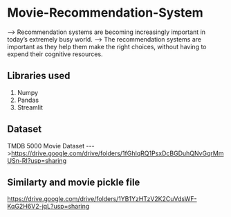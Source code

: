 # Movie-Recommendation-System

--> Recommendation systems are becoming increasingly important in today’s extremely busy world.
--> The recommendation systems are important as they help them make the right choices, without having to expend their cognitive resources.


## Libraries used
1. Numpy
2. Pandas
3. Streamlit

## Dataset
TMDB 5000 Movie Dataset --->https://drive.google.com/drive/folders/1fGhIqRQ1PsxDcBGDuhQNvGqrMmUSn-RI?usp=sharing

## Similarty and movie pickle file 

https://drive.google.com/drive/folders/1YB1YzHTzV2K2CuVdsWF-KqG2H6V2-jqL?usp=sharing
